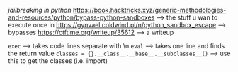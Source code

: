 *jailbreaking in python* 
https://book.hacktricks.xyz/generic-methodologies-and-resources/python/bypass-python-sandboxes --> the stuff u wan to execute once in
https://gynvael.coldwind.pl/n/python_sandbox_escape --> bypasses
https://ctftime.org/writeup/35612 --> a writeup

`exec` --> takes code lines separate with \n
`eval` --> takes one line and finds the return value
`classes = {}.__class__.__base__.__subclasses__()` --> use this to get the classes (i.e. import)